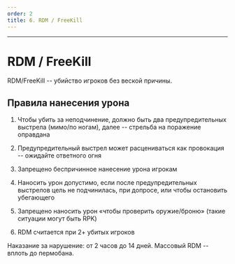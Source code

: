 ```yaml
---
order: 2
title: 6. RDM / FreeKill
---
```


---

# RDM / FreeKill

RDM/FreeKill -- убийство игроков без веской причины.

## Правила нанесения урона

1. Чтобы убить за неподчинение, должно быть два предупредительных выстрела (мимо/по ногам), далее -- стрельба на поражение оправдана

2. Предупредительный выстрел может расцениваться как провокация -- ожидайте ответного огня

3. Запрещено беспричинное нанесение урона игрокам

4. Наносить урон допустимо, если после предупредительных выстрелов цель не подчинилась, при допросе, или чтобы остановить убегающего

5. Запрещено наносить урон «чтобы проверить оружие/броню» (такие ситуации могут быть RPK)

6. RDM считается при 2+ убитых игроков

<note type="danger">

Наказание за нарушение: от 2 часов до 14 дней. Массовый RDM -- вплоть до пермобана.

</note>